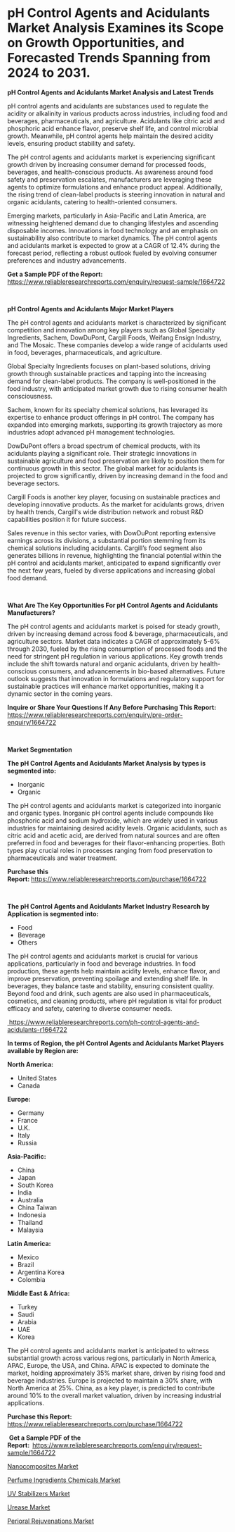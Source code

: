 <p><h1>pH Control Agents and Acidulants Market Analysis Examines its Scope on Growth Opportunities, and Forecasted Trends Spanning from 2024 to 2031.</h1></p><p><strong>pH Control Agents and Acidulants Market Analysis and Latest Trends</strong></p>
<p><p>pH control agents and acidulants are substances used to regulate the acidity or alkalinity in various products across industries, including food and beverages, pharmaceuticals, and agriculture. Acidulants like citric acid and phosphoric acid enhance flavor, preserve shelf life, and control microbial growth. Meanwhile, pH control agents help maintain the desired acidity levels, ensuring product stability and safety.</p><p>The pH control agents and acidulants market is experiencing significant growth driven by increasing consumer demand for processed foods, beverages, and health-conscious products. As awareness around food safety and preservation escalates, manufacturers are leveraging these agents to optimize formulations and enhance product appeal. Additionally, the rising trend of clean-label products is steering innovation in natural and organic acidulants, catering to health-oriented consumers.</p><p>Emerging markets, particularly in Asia-Pacific and Latin America, are witnessing heightened demand due to changing lifestyles and ascending disposable incomes. Innovations in food technology and an emphasis on sustainability also contribute to market dynamics. The pH control agents and acidulants market is expected to grow at a CAGR of 12.4% during the forecast period, reflecting a robust outlook fueled by evolving consumer preferences and industry advancements.</p></p>
<p><strong>Get a Sample PDF of the Report:&nbsp;</strong> <a href="https://www.reliableresearchreports.com/enquiry/request-sample/1664722?utm_campaign=37&utm_medium=2&utm_source=Github&utm_content=ia&utm_term=09122024&utm_id=ph-control-agents-and-acidulants">https://www.reliableresearchreports.com/enquiry/request-sample/1664722</a></p>
<p>&nbsp;</p>
<p><strong>pH Control Agents and Acidulants Major Market Players</strong></p>
<p><p>The pH control agents and acidulants market is characterized by significant competition and innovation among key players such as Global Specialty Ingredients, Sachem, DowDuPont, Cargill Foods, Weifang Ensign Industry, and The Mosaic. These companies develop a wide range of acidulants used in food, beverages, pharmaceuticals, and agriculture.</p><p>Global Specialty Ingredients focuses on plant-based solutions, driving growth through sustainable practices and tapping into the increasing demand for clean-label products. The company is well-positioned in the food industry, with anticipated market growth due to rising consumer health consciousness.</p><p>Sachem, known for its specialty chemical solutions, has leveraged its expertise to enhance product offerings in pH control. The company has expanded into emerging markets, supporting its growth trajectory as more industries adopt advanced pH management technologies.</p><p>DowDuPont offers a broad spectrum of chemical products, with its acidulants playing a significant role. Their strategic innovations in sustainable agriculture and food preservation are likely to position them for continuous growth in this sector. The global market for acidulants is projected to grow significantly, driven by increasing demand in the food and beverage sectors.</p><p>Cargill Foods is another key player, focusing on sustainable practices and developing innovative products. As the market for acidulants grows, driven by health trends, Cargill's wide distribution network and robust R&D capabilities position it for future success.</p><p>Sales revenue in this sector varies, with DowDuPont reporting extensive earnings across its divisions, a substantial portion stemming from its chemical solutions including acidulants. Cargill’s food segment also generates billions in revenue, highlighting the financial potential within the pH control and acidulants market, anticipated to expand significantly over the next few years, fueled by diverse applications and increasing global food demand.</p></p>
<p>&nbsp;</p>
<p><strong>What Are The Key Opportunities For pH Control Agents and Acidulants Manufacturers?</strong></p>
<p><p>The pH control agents and acidulants market is poised for steady growth, driven by increasing demand across food & beverage, pharmaceuticals, and agriculture sectors. Market data indicates a CAGR of approximately 5-6% through 2030, fueled by the rising consumption of processed foods and the need for stringent pH regulation in various applications. Key growth trends include the shift towards natural and organic acidulants, driven by health-conscious consumers, and advancements in bio-based alternatives. Future outlook suggests that innovation in formulations and regulatory support for sustainable practices will enhance market opportunities, making it a dynamic sector in the coming years.</p></p>
<p><strong>Inquire or Share Your Questions If Any Before Purchasing This Report:</strong> <a href="https://www.reliableresearchreports.com/enquiry/pre-order-enquiry/1664722?utm_campaign=37&utm_medium=2&utm_source=Github&utm_content=ia&utm_term=09122024&utm_id=ph-control-agents-and-acidulants">https://www.reliableresearchreports.com/enquiry/pre-order-enquiry/1664722</a></p>
<p>&nbsp;</p>
<p><strong>Market Segmentation</strong></p>
<p><strong>The pH Control Agents and Acidulants Market Analysis by types is segmented into:</strong></p>
<p><ul><li>Inorganic</li><li>Organic</li></ul></p>
<p><p>The pH control agents and acidulants market is categorized into inorganic and organic types. Inorganic pH control agents include compounds like phosphoric acid and sodium hydroxide, which are widely used in various industries for maintaining desired acidity levels. Organic acidulants, such as citric acid and acetic acid, are derived from natural sources and are often preferred in food and beverages for their flavor-enhancing properties. Both types play crucial roles in processes ranging from food preservation to pharmaceuticals and water treatment.</p></p>
<p><strong>Purchase this Report:&nbsp;</strong><a href="https://www.reliableresearchreports.com/purchase/1664722?utm_campaign=37&utm_medium=2&utm_source=Github&utm_content=ia&utm_term=09122024&utm_id=ph-control-agents-and-acidulants">https://www.reliableresearchreports.com/purchase/1664722</a></p>
<p>&nbsp;</p>
<p><strong>The pH Control Agents and Acidulants Market Industry Research by Application is segmented into:</strong></p>
<p><ul><li>Food</li><li>Beverage</li><li>Others</li></ul></p>
<p><p>The pH control agents and acidulants market is crucial for various applications, particularly in food and beverage industries. In food production, these agents help maintain acidity levels, enhance flavor, and improve preservation, preventing spoilage and extending shelf life. In beverages, they balance taste and stability, ensuring consistent quality. Beyond food and drink, such agents are also used in pharmaceuticals, cosmetics, and cleaning products, where pH regulation is vital for product efficacy and safety, catering to diverse consumer needs.</p></p>
<p><a href="https://www.reliableresearchreports.com/ph-control-agents-and-acidulants-r1664722?utm_campaign=37&utm_medium=2&utm_source=Github&utm_content=ia&utm_term=09122024&utm_id=ph-control-agents-and-acidulants">&nbsp;https://www.reliableresearchreports.com/ph-control-agents-and-acidulants-r1664722</a></p>
<p><strong>In terms of Region, the pH Control Agents and Acidulants Market Players available by Region are:</strong></p>
<p>
    <p> <strong> North America: </strong>
        <ul>
            <li>United States</li>
            <li>Canada</li>
        </ul>
        </p> 
    <p> <strong> Europe: </strong>
        <ul>
            <li>Germany</li>
            <li>France</li>
            <li>U.K.</li>
            <li>Italy</li>
            <li>Russia</li>
        </ul>
        </p> 
    <p> <strong> Asia-Pacific: </strong>
        <ul>
            <li>China</li>
            <li>Japan</li>
            <li>South Korea</li>
            <li>India</li>
            <li>Australia</li>
            <li>China Taiwan</li>
            <li>Indonesia</li>
            <li>Thailand</li>
            <li>Malaysia</li>
        </ul>
        </p> 
    <p> <strong> Latin America: </strong>
        <ul>
            <li>Mexico</li>
            <li>Brazil</li>
            <li>Argentina Korea</li>
            <li>Colombia</li>
        </ul>
        </p> 
    <p> <strong> Middle East & Africa: </strong>
        <ul>
            <li>Turkey</li>
            <li>Saudi</li>
            <li>Arabia</li>
            <li>UAE</li>
            <li>Korea</li>
        </ul>
    </p>
    </p>
<p><p>The pH control agents and acidulants market is anticipated to witness substantial growth across various regions, particularly in North America, APAC, Europe, the USA, and China. APAC is expected to dominate the market, holding approximately 35% market share, driven by rising food and beverage industries. Europe is projected to maintain a 30% share, with North America at 25%. China, as a key player, is predicted to contribute around 10% to the overall market valuation, driven by increasing industrial applications.</p></p>
<p><strong>Purchase this Report: </strong><a href="https://www.reliableresearchreports.com/purchase/1664722?utm_campaign=37&utm_medium=2&utm_source=Github&utm_content=ia&utm_term=09122024&utm_id=ph-control-agents-and-acidulants">https://www.reliableresearchreports.com/purchase/1664722</a></p>
<p>&nbsp;<strong>Get a Sample PDF of the Report:&nbsp;&nbsp;</strong><a href="https://www.reliableresearchreports.com/enquiry/request-sample/1664722?utm_campaign=37&utm_medium=2&utm_source=Github&utm_content=ia&utm_term=09122024&utm_id=ph-control-agents-and-acidulants">https://www.reliableresearchreports.com/enquiry/request-sample/1664722</a></p>
<p><strong></strong></p>
<p><p><a href="https://www.linkedin.com/pulse/exploring-growth-opportunities-nanocomposites-market-2024-2031-sl3bf?utm_campaign=37&utm_medium=2&utm_source=Github&utm_content=ia&utm_term=09122024&utm_id=ph-control-agents-and-acidulants">Nanocomposites Market</a></p><p><a href="https://github.com/tamvrosiya/Market-Research-Report-List-6/blob/main/perfume-ingredients-chemicals-market.md?utm_campaign=37&utm_medium=2&utm_source=Github&utm_content=ia&utm_term=09122024&utm_id=ph-control-agents-and-acidulants">Perfume Ingredients Chemicals Market</a></p><p><a href="https://www.linkedin.com/pulse/uv-stabilizers-market-forecasted-using-segmentation-share-from-ckcaf?utm_campaign=37&utm_medium=2&utm_source=Github&utm_content=ia&utm_term=09122024&utm_id=ph-control-agents-and-acidulants">UV Stabilizers Market</a></p><p><a href="https://www.linkedin.com/pulse/emerging-technologies-reshaping-urease-market-impact-assessment-44dpf?utm_campaign=37&utm_medium=2&utm_source=Github&utm_content=ia&utm_term=09122024&utm_id=ph-control-agents-and-acidulants">Urease Market</a></p><p><a href="https://github.com/SanjidaKhan901/Market-Research-Report-List-1/blob/main/perioral-rejuvenations-market.md?utm_campaign=37&utm_medium=2&utm_source=Github&utm_content=ia&utm_term=09122024&utm_id=ph-control-agents-and-acidulants">Perioral Rejuvenations Market</a></p></p>